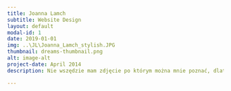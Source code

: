 ```yaml
---
title: Joanna Lamch
subtitle: Website Design
layout: default
modal-id: 1
date: 2019-01-01
img: ..\JL\Joanna_Lamch_stylish.JPG
thumbnail: dreams-thumbnail.png
alt: image-alt
project-date: April 2014
description: Nie wszędzie mam zdjęcie po którym można mnie poznać, dlatego tutaj można spojrzeć mi w oczy.

---
```

